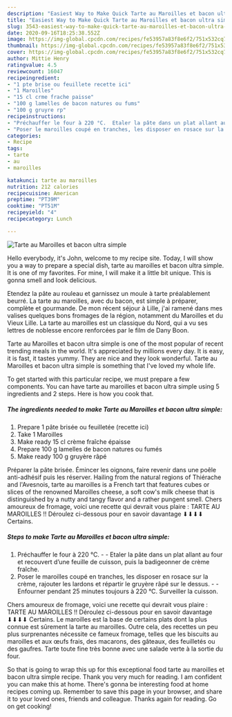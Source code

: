 ```yaml
---
description: "Easiest Way to Make Quick Tarte au Maroilles et bacon ultra simple"
title: "Easiest Way to Make Quick Tarte au Maroilles et bacon ultra simple"
slug: 3543-easiest-way-to-make-quick-tarte-au-maroilles-et-bacon-ultra-simple
date: 2020-09-16T18:25:38.552Z
image: https://img-global.cpcdn.com/recipes/fe53957a83f8e6f2/751x532cq70/tarte-au-maroilles-et-bacon-ultra-simple-photo-principale-de-la-recette.jpg
thumbnail: https://img-global.cpcdn.com/recipes/fe53957a83f8e6f2/751x532cq70/tarte-au-maroilles-et-bacon-ultra-simple-photo-principale-de-la-recette.jpg
cover: https://img-global.cpcdn.com/recipes/fe53957a83f8e6f2/751x532cq70/tarte-au-maroilles-et-bacon-ultra-simple-photo-principale-de-la-recette.jpg
author: Mittie Henry
ratingvalue: 4.5
reviewcount: 16047
recipeingredient:
- "1 pte brise ou feuillete recette ici"
- "1 Maroilles"
- "15 cl crme frache paisse"
- "100 g lamelles de bacon natures ou fums"
- "100 g gruyre rp"
recipeinstructions:
- "Préchauffer le four à 220 °C.  Etaler la pâte dans un plat allant au four et recouvert d’une feuille de cuisson, puis la badigeonner de crème fraîche."
- "Poser le maroilles coupé en tranches, les disposer en rosace sur la crème, rajouter les lardons et répartir le gruyère râpé sur le dessus.  Enfourner pendant 25 minutes toujours à 220 °C. Surveiller la cuisson."
categories:
- Recipe
tags:
- tarte
- au
- maroilles

katakunci: tarte au maroilles 
nutrition: 212 calories
recipecuisine: American
preptime: "PT39M"
cooktime: "PT51M"
recipeyield: "4"
recipecategory: Lunch

---
```



![Tarte au Maroilles et bacon ultra simple](https://img-global.cpcdn.com/recipes/fe53957a83f8e6f2/751x532cq70/tarte-au-maroilles-et-bacon-ultra-simple-photo-principale-de-la-recette.jpg)

Hello everybody, it's John, welcome to my recipe site. Today, I will show you a way to prepare a special dish, tarte au maroilles et bacon ultra simple. It is one of my favorites. For mine, I will make it a little bit unique. This is gonna smell and look delicious.

Etendez la pâte au rouleau et garnissez un moule à tarte préalablement beurré. La tarte au maroilles, avec du bacon, est simple à préparer, complète et gourmande. De mon récent séjour à Lille, j&#39;ai ramené dans mes valises quelques bons fromages de la région, notamment du Maroilles et du Vieux Lille. La tarte au maroilles est un classique du Nord, qui a vu ses lettres de noblesse encore renforcées par le film de Dany Boon.

Tarte au Maroilles et bacon ultra simple is one of the most popular of recent trending meals in the world. It's appreciated by millions every day. It is easy, it is fast, it tastes yummy. They are nice and they look wonderful. Tarte au Maroilles et bacon ultra simple is something that I've loved my whole life.


To get started with this particular recipe, we must prepare a few components. You can have tarte au maroilles et bacon ultra simple using 5 ingredients and 2 steps. Here is how you cook that.

<!--inarticleads1-->

##### The ingredients needed to make Tarte au Maroilles et bacon ultra simple:

1. Prepare 1 pâte brisée ou feuilletée (recette ici)
1. Take 1 Maroilles
1. Make ready 15 cl crème fraîche épaisse
1. Prepare 100 g lamelles de bacon natures ou fumés
1. Make ready 100 g gruyère râpé


Préparer la pâte brisée. Émincer les oignons, faire revenir dans une poêle anti-adhésif puis les réserver. Hailing from the natural regions of Thiérache and l&#39;Avesnois, tarte au maroilles is a French tart that features cubes or slices of the renowned Maroilles cheese, a soft cow&#39;s milk cheese that is distinguished by a nutty and tangy flavor and a rather pungent smell. Chers amoureux de fromage, voici une recette qui devrait vous plaire : TARTE AU MAROILLES !! Déroulez ci-dessous pour en savoir davantage ⬇⬇⬇⬇ Certains. 

<!--inarticleads2-->

##### Steps to make Tarte au Maroilles et bacon ultra simple:

1. Préchauffer le four à 220 °C. -  - Etaler la pâte dans un plat allant au four et recouvert d’une feuille de cuisson, puis la badigeonner de crème fraîche.
1. Poser le maroilles coupé en tranches, les disposer en rosace sur la crème, rajouter les lardons et répartir le gruyère râpé sur le dessus. -  - Enfourner pendant 25 minutes toujours à 220 °C. Surveiller la cuisson.


Chers amoureux de fromage, voici une recette qui devrait vous plaire : TARTE AU MAROILLES !! Déroulez ci-dessous pour en savoir davantage ⬇⬇⬇⬇ Certains. Le maroilles est la base de certains plats dont la plus connue est sûrement la tarte au maroilles. Outre cela, des recettes un peu plus surprenantes nécessite ce fameux fromage, telles que les biscuits au maroilles et aux œufs frais, des macarons, des gâteaux, des feuilletés ou des gaufres. Tarte toute fine très bonne avec une salade verte à la sortie du four. 

So that is going to wrap this up for this exceptional food tarte au maroilles et bacon ultra simple recipe. Thank you very much for reading. I am confident you can make this at home. There's gonna be interesting food at home recipes coming up. Remember to save this page in your browser, and share it to your loved ones, friends and colleague. Thanks again for reading. Go on get cooking!
